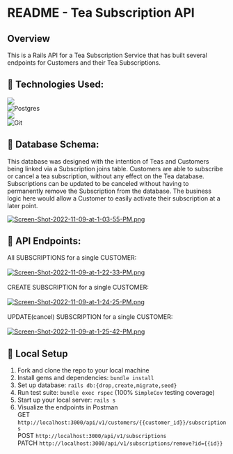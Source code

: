 # README - Tea Subscription API

## Overview
This is a Rails API for a Tea Subscription Service that has built several endpoints for Customers and their Tea Subscriptions.
## :tea: Technologies Used:
[<img src="https://img.shields.io/badge/Ruby_on_Rails-CC0000?style=for-the-badge&logo=ruby-on-rails&logoColor=white"/>](https://rubyonrails.org/) <br>
![Postgres](https://img.shields.io/badge/postgres-%23316192.svg?style=for-the-badge&logo=postgresql&logoColor=white)<br>
[<img src="https://img.shields.io/badge/Postman-FF6C37?style=for-the-badge&logo=Postman&logoColor=white"/>](https://www.postman.com/product/what-is-postman/)<br>
![Git](https://img.shields.io/badge/git-%23F05033.svg?style=for-the-badge&logo=git&logoColor=white)
## :tea: Database Schema:
This database was designed with the intention of Teas and Customers being linked via a Subscription joins table. Customers are able to subscribe or cancel a tea subscription, without any effect on the Tea database. Subscriptions can be updated to be canceled without having to permanently remove the Subscription from the database. The business logic here would allow a Customer to easily activate their subscription at a later point. 

[![Screen-Shot-2022-11-09-at-1-03-55-PM.png](https://i.postimg.cc/7ZBf7R54/Screen-Shot-2022-11-09-at-1-03-55-PM.png)](https://postimg.cc/NKHsvp8C)

## :tea: API Endpoints:
All SUBSCRIPTIONS for a single CUSTOMER: 
<br>
<br>
[![Screen-Shot-2022-11-09-at-1-22-33-PM.png](https://i.postimg.cc/PrSwzJ70/Screen-Shot-2022-11-09-at-1-22-33-PM.png)](https://postimg.cc/cr8Cdx0c)
<br><br>
CREATE SUBSCRIPTION for a single CUSTOMER: 
<br>
<br>
[![Screen-Shot-2022-11-09-at-1-24-25-PM.png](https://i.postimg.cc/6589gQ3k/Screen-Shot-2022-11-09-at-1-24-25-PM.png)](https://postimg.cc/qzdVC42w)
<br><br>
UPDATE(cancel) SUBSCRIPTION for a single CUSTOMER: <br>
<br>
[![Screen-Shot-2022-11-09-at-1-25-42-PM.png](https://i.postimg.cc/d3zgzwNF/Screen-Shot-2022-11-09-at-1-25-42-PM.png)](https://postimg.cc/n9GdmbtS)<br>

## :tea: Local Setup

1. Fork and clone the repo to your local machine 
2. Install gems and dependencies: `bundle install`
3. Set up database: `rails db:{drop,create,migrate,seed}`
6. Run test suite: `bundle exec rspec` (100% `SimpleCov` testing coverage)
7. Start up your local server: `rails s`
8. Visualize the endpoints in Postman <br>
GET `http://localhost:3000/api/v1/customers/{{customer_id}}/subscriptions` <br> POST `http://localhost:3000/api/v1/subscriptions` <br> PATCH `http://localhost:3000/api/v1/subscriptions/remove?id={{id}}`  
